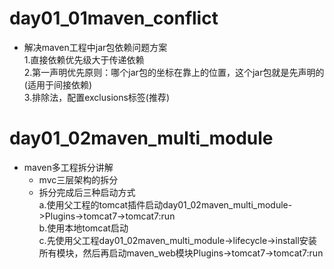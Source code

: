 # day01_01maven_conflict
- 解决maven工程中jar包依赖问题方案  
    1.直接依赖优先级大于传递依赖  
    2.第一声明优先原则：哪个jar包的坐标在靠上的位置，这个jar包就是先声明的(适用于间接依赖)  
    3.排除法，配置exclusions标签(推荐)

# day01_02maven_multi_module
- maven多工程拆分讲解
    - mvc三层架构的拆分
    - 拆分完成后三种启动方式  
        a.使用父工程的tomcat插件启动day01_02maven_multi_module->Plugins->tomcat7->tomcat7:run  
        b.使用本地tomcat启动  
        c.先使用父工程day01_02maven_multi_module->lifecycle->install安装所有模块，然后再启动maven_web模块Plugins->tomcat7->tomcat7:run



















